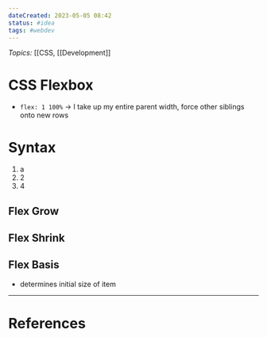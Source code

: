 ```yaml
---
dateCreated: 2023-05-05 08:42
status: #idea
tags: #webdev 
---
```

_Topics:_ [[CSS, [[Development]]

# CSS Flexbox
- `flex: 1 100%` -> I take up my entire parent width, force other siblings onto new rows

# Syntax
1. a
2. 2
3. 4

## Flex Grow

## Flex Shrink

## Flex Basis
- determines initial size of item

---
# References